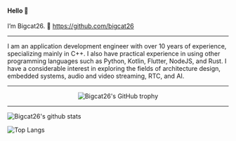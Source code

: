 
#### Hello 👏

I’m Bigcat26. 🔗 https://github.com/bigcat26

---

I am an application development engineer with over 10 years of experience, specializing mainly in C++. I also have practical experience in using other programming languages such as Python, Kotlin, Flutter, NodeJS, and Rust. I have a considerable interest in exploring the fields of architecture design, embedded systems, audio and video streaming, RTC, and AI.

---

<div align="center">
  <img src="https://github-profile-trophy.vercel.app/?username=bigcat26&column=-1" alt="Bigcat26's GitHub trophy">
</div>


<hr>

![Bigcat26's github stats](https://github-readme-stats.vercel.app/api?username=bigcat26&show_icons=true)

![Top Langs](https://github-readme-stats.vercel.app/api/top-langs/?username=bigcat26&layout=compact)

